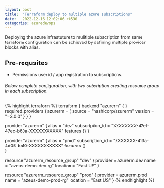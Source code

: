 ```yaml
---
layout: post
title:  "Terraform deploy to multiple azure subscriptions"
date:   2022-12-16 12:02:06 +0530
categories: azuredevops
---
```

Deploying the azure infrastuture to mulitiple subscription from same terraform configuration can be
achieved by defining multiple provider blocks with alias.

## Pre-requsites

-  Permissions user id / app registration to subscriptions.

###### Below complete configuration, with two subcription creating resource group in each subscription.

{% highlight terraform %}
terraform {
 backend "azurerm" {
 }
  required_providers {
    azurerm = {
      source  = "hashicorp/azurerm"
      version = "=3.0.0"
    }
  }
}

provider "azurerm" {
  alias           = "dev"
  subscription_id = "XXXXXXXX-47ef-47ec-b60a-XXXXXXXXXXX"
  features {}
}

provider "azurerm" {
  alias           = "prod"
  subscription_id = "XXXXXXX-413a-4d05-ba10-XXXXXXXXXXX"
  features {}     
}


resource "azurerm_resource_group" "dev" {
  provider = azurerm.dev
  name     = "azeus-demo-dev-rg"
  location = "East US"
}

resource "azurerm_resource_group" "prod" {
  provider = azurerm.prod
  name     = "azeus-demo-prod-rg"
  location = "East US"
}
{% endhighlight %}